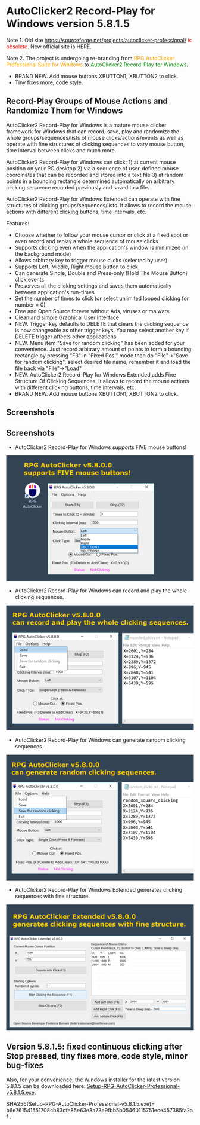 # AutoClicker2 Record-Play for Windows version 5.8.1.5

Note 1. Old site <span style="color:red;">https://sourceforge.net/projects/autoclicker-professional/ is obsolete</span>.
New official site is HERE.

Note 2. The project is undergoing re-branding from <span style="color:orange;">RPG AutoClicker Professional Suite for Windows</span> to <span style="color:green;">AutoClicker2 Record-Play for Windows</span>.

* BRAND NEW. Add mouse buttons XBUTTON1, XBUTTON2 to click.
* Tiny fixes more, code style.

## Record-Play Groups of Mouse Actions and Randomize Them for Windows

AutoClicker2 Record-Play for Windows is a mature mouse clicker framework for Windows that can record, save, play and randomize the whole groups/sequences/lists of mouse clicks/actions/events as well as operate with fine structures of clicking sequences to vary mouse button, time interval between clicks and much more.

AutoClicker2 Record-Play for Windows can click: 1) at current mouse position on your PC desktop 2) via a sequence of user-defined mouse coordinates that can be recorded and stored into a text file 3) at random points in a bounding rectangle determined automatically on arbitrary clicking sequence recorded previously and saved to a file.

AutoClicker2 Record-Play for Windows Extended can operate with fine structures of clicking groups/sequences/lists. It allows to record the mouse actions with different clicking buttons, time intervals, etc.

Features:
* Choose whether to follow your mouse cursor or click at a fixed spot or even record and replay a whole sequence of mouse clicks
* Supports clicking even when the application's window is minimized (in the background mode)
* Allows arbitrary key to trigger mouse clicks (selected by user)
* Supports Left, Middle, Right mouse button to click
* Can generate Single, Double and Press-only (Hold The Mouse Button) click events
* Preserves all the clicking settings and saves them automatically between application's run-times
* Set the number of times to click (or select unlimited looped clicking for number = 0)
* Free and Open Source forever without Ads, viruses or malware
* Clean and simple Graphical User Interface
* NEW. Trigger key defaults to DELETE that clears the clicking sequence is now changeable as other trigger keys. You may select another key if DELETE trigger affects other applications
* NEW. Menu item "Save for random clicking" has been added for your convenience. Just record arbitrary amount of points to form a bounding rectangle by pressing "F3" in "Fixed Pos." mode than do "File"->"Save for random clicking", select desired file name, remember it and load the file back via "File"->"Load"
* NEW. AutoClicker2 Record-Play for Windows Extended adds Fine Structure Of Clicking Sequences. It allows to record the mouse actions with different clicking buttons, time intervals, etc.
* BRAND NEW. Add mouse buttons XBUTTON1, XBUTTON2 to click.

## Screenshots

## Screenshots

* AutoClicker2 Record-Play for Windows supports FIVE mouse buttons!

![AutoClicker2 Record-Play for Windows supports FIVE mouse buttons!](screenshots_new/v5.8.0.0/RPGAutoClicker_screenshot_v5.8.0.0.png?raw=true)

* AutoClicker2 Record-Play for Windows can record and play the whole clicking sequences.

![AutoClicker2 Record-Play for Windows can record and play the whole clicking sequences.](screenshots_new/v5.8.0.0/RPGAutoClicker_screenshot_v5.8.0.0_group.png?raw=true)

* AutoClicker2 Record-Play for Windows can generate random clicking sequences.

![AutoClicker2 Record-Play for Windows can generate random clicking sequences.](screenshots_new/v5.8.0.0/RPGAutoClicker_screenshot_v5.8.0.0_random.png?raw=true)

* AutoClicker2 Record-Play for Windows Extended generates clicking sequences with fine structure.

![AutoClicker2 Record-Play for Windows Extended generates clicking sequences with fine structure.](screenshots_new/v5.8.0.0/RPGAutoClickerEx_screenshot_v5.8.0.0.png?raw=true)

## Version 5.8.1.5: fixed continuous clicking after Stop pressed, tiny fixes more, code style, minor bug-fixes

Also, for your convenience, the Windows installer for the latest version 5.8.1.5 can be downloaded here: [Setup-RPG-AutoClicker-Professional-v5.8.1.5.exe](https://gitlab.com/federicadomani/rpg-autoclicker-professional-suite-for-windows/-/raw/master/Installer/Setup-RPG-AutoClicker-Professional-v5.8.1.5.exe?inline=false).

SHA256(Setup-RPG-AutoClicker-Professional-v5.8.1.5.exe)= b6e761541551708cb83cfe85e63e8a73e9fbb5b05460115751ece457385fa2af
.
